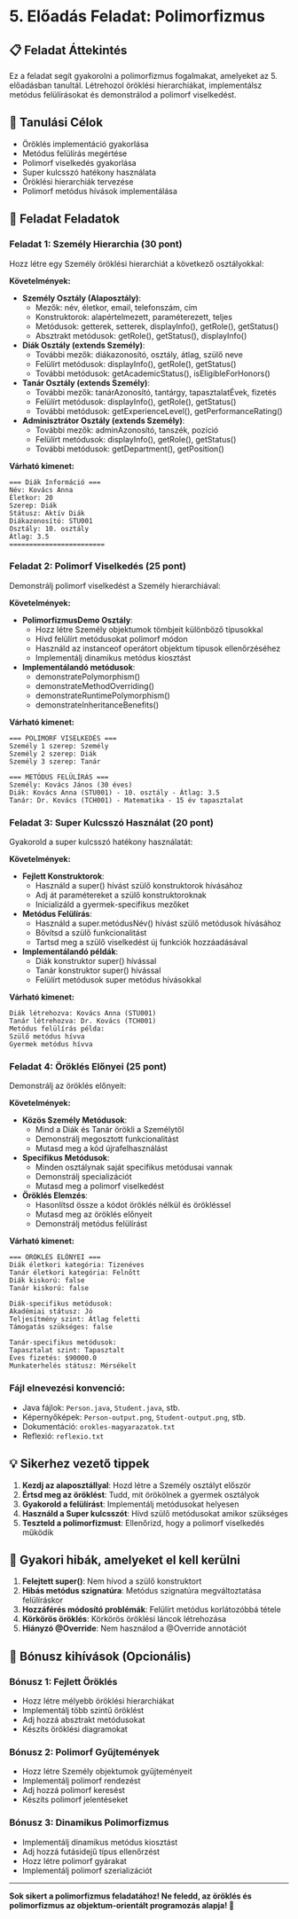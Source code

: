 # 5. Előadás Feladat: Polimorfizmus

## 📋 Feladat Áttekintés
Ez a feladat segít gyakorolni a polimorfizmus fogalmakat, amelyeket az 5. előadásban tanultál. Létrehozol öröklési hierarchiákat, implementálsz metódus felülírásokat és demonstrálod a polimorf viselkedést.

## 🎯 Tanulási Célok
- Öröklés implementáció gyakorlása
- Metódus felülírás megértése
- Polimorf viselkedés gyakorlása
- Super kulcsszó hatékony használata
- Öröklési hierarchiák tervezése
- Polimorf metódus hívások implementálása

## 📝 Feladat Feladatok

### Feladat 1: Személy Hierarchia (30 pont)
Hozz létre egy Személy öröklési hierarchiát a következő osztályokkal:

**Követelmények:**
- **Személy Osztály (Alaposztály)**:
  - Mezők: név, életkor, email, telefonszám, cím
  - Konstruktorok: alapértelmezett, paraméterezett, teljes
  - Metódusok: getterek, setterek, displayInfo(), getRole(), getStatus()
  - Absztrakt metódusok: getRole(), getStatus(), displayInfo()
- **Diák Osztály (extends Személy)**:
  - További mezők: diákazonosító, osztály, átlag, szülő neve
  - Felülírt metódusok: displayInfo(), getRole(), getStatus()
  - További metódusok: getAcademicStatus(), isEligibleForHonors()
- **Tanár Osztály (extends Személy)**:
  - További mezők: tanárAzonosító, tantárgy, tapasztalatÉvek, fizetés
  - Felülírt metódusok: displayInfo(), getRole(), getStatus()
  - További metódusok: getExperienceLevel(), getPerformanceRating()
- **Adminisztrátor Osztály (extends Személy)**:
  - További mezők: adminAzonosító, tanszék, pozíció
  - Felülírt metódusok: displayInfo(), getRole(), getStatus()
  - További metódusok: getDepartment(), getPosition()

**Várható kimenet:**
```
=== Diák Információ ===
Név: Kovács Anna
Életkor: 20
Szerep: Diák
Státusz: Aktív Diák
Diákazonosító: STU001
Osztály: 10. osztály
Átlag: 3.5
========================
```

### Feladat 2: Polimorf Viselkedés (25 pont)
Demonstrálj polimorf viselkedést a Személy hierarchiával:

**Követelmények:**
- **PolimorfizmusDemo Osztály**:
  - Hozz létre Személy objektumok tömbjeit különböző típusokkal
  - Hívd felülírt metódusokat polimorf módon
  - Használd az instanceof operátort objektum típusok ellenőrzéséhez
  - Implementálj dinamikus metódus kiosztást
- **Implementálandó metódusok**:
  - demonstratePolymorphism()
  - demonstrateMethodOverriding()
  - demonstrateRuntimePolymorphism()
  - demonstrateInheritanceBenefits()

**Várható kimenet:**
```
=== POLIMORF VISELKEDÉS ===
Személy 1 szerep: Személy
Személy 2 szerep: Diák
Személy 3 szerep: Tanár

=== METÓDUS FELÜLÍRÁS ===
Személy: Kovács János (30 éves)
Diák: Kovács Anna (STU001) - 10. osztály - Átlag: 3.5
Tanár: Dr. Kovács (TCH001) - Matematika - 15 év tapasztalat
```

### Feladat 3: Super Kulcsszó Használat (20 pont)
Gyakorold a super kulcsszó hatékony használatát:

**Követelmények:**
- **Fejlett Konstruktorok**:
  - Használd a super() hívást szülő konstruktorok hívásához
  - Adj át paramétereket a szülő konstruktoroknak
  - Inicializáld a gyermek-specifikus mezőket
- **Metódus Felülírás**:
  - Használd a super.metódusNév() hívást szülő metódusok hívásához
  - Bővítsd a szülő funkcionalitást
  - Tartsd meg a szülő viselkedést új funkciók hozzáadásával
- **Implementálandó példák**:
  - Diák konstruktor super() hívással
  - Tanár konstruktor super() hívással
  - Felülírt metódusok super metódus hívásokkal

**Várható kimenet:**
```
Diák létrehozva: Kovács Anna (STU001)
Tanár létrehozva: Dr. Kovács (TCH001)
Metódus felülírás példa:
Szülő metódus hívva
Gyermek metódus hívva
```

### Feladat 4: Öröklés Előnyei (25 pont)
Demonstrálj az öröklés előnyeit:

**Követelmények:**
- **Közös Személy Metódusok**:
  - Mind a Diák és Tanár örökli a Személytől
  - Demonstrálj megosztott funkcionalitást
  - Mutasd meg a kód újrafelhasználást
- **Specifikus Metódusok**:
  - Minden osztálynak saját specifikus metódusai vannak
  - Demonstrálj specializációt
  - Mutasd meg a polimorf viselkedést
- **Öröklés Elemzés**:
  - Hasonlítsd össze a kódot öröklés nélkül és örökléssel
  - Mutasd meg az öröklés előnyeit
  - Demonstrálj metódus felülírást

**Várható kimenet:**
```
=== ÖRÖKLÉS ELŐNYEI ===
Diák életkori kategória: Tizenéves
Tanár életkori kategória: Felnőtt
Diák kiskorú: false
Tanár kiskorú: false

Diák-specifikus metódusok:
Akadémiai státusz: Jó
Teljesítmény szint: Átlag feletti
Támogatás szükséges: false

Tanár-specifikus metódusok:
Tapasztalat szint: Tapasztalt
Éves fizetés: $90000.0
Munkaterhelés státusz: Mérsékelt
```

### Fájl elnevezési konvenció:
- Java fájlok: `Person.java`, `Student.java`, stb.
- Képernyőképek: `Person-output.png`, `Student-output.png`, stb.
- Dokumentáció: `orokles-magyarazatok.txt`
- Reflexió: `reflexio.txt`

## 💡 Sikerhez vezető tippek

1. **Kezdj az alaposztállyal**: Hozd létre a Személy osztályt először
2. **Értsd meg az öröklést**: Tudd, mit örökölnek a gyermek osztályok
3. **Gyakorold a felülírást**: Implementálj metódusokat helyesen
4. **Használd a Super kulcsszót**: Hívd szülő metódusokat amikor szükséges
5. **Teszteld a polimorfizmust**: Ellenőrizd, hogy a polimorf viselkedés működik

## 🚨 Gyakori hibák, amelyeket el kell kerülni

1. **Felejtett super()**: Nem hívod a szülő konstruktort
2. **Hibás metódus szignatúra**: Metódus szignatúra megváltoztatása felülíráskor
3. **Hozzáférés módosító problémák**: Felülírt metódus korlátozóbbá tétele
4. **Körkörös öröklés**: Körkörös öröklési láncok létrehozása
5. **Hiányzó @Override**: Nem használod a @Override annotációt

## 🎯 Bónusz kihívások (Opcionális)

### Bónusz 1: Fejlett Öröklés
- Hozz létre mélyebb öröklési hierarchiákat
- Implementálj több szintű öröklést
- Adj hozzá absztrakt metódusokat
- Készíts öröklési diagramokat

### Bónusz 2: Polimorf Gyűjtemények
- Hozz létre Személy objektumok gyűjteményeit
- Implementálj polimorf rendezést
- Adj hozzá polimorf keresést
- Készíts polimorf jelentéseket

### Bónusz 3: Dinamikus Polimorfizmus
- Implementálj dinamikus metódus kiosztást
- Adj hozzá futásidejű típus ellenőrzést
- Hozz létre polimorf gyárakat
- Implementálj polimorf szerializációt

---

**Sok sikert a polimorfizmus feladatához! Ne feledd, az öröklés és polimorfizmus az objektum-orientált programozás alapja! 🚀**
